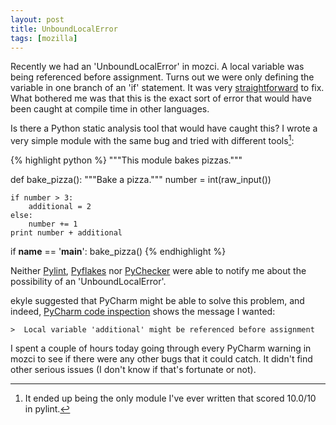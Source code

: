 ```yaml
---
layout: post
title: UnboundLocalError
tags: [mozilla]
---
```


Recently we had an 'UnboundLocalError' in mozci. A local variable was being referenced before assignment. Turns out we were only defining the variable in one branch of an 'if' statement. It was very [straightforward](https://github.com/armenzg/mozilla_ci_tools/pull/244/files) to fix. What bothered me was that this is the exact sort of error that would have been caught at compile time in other languages.

Is there a Python static analysis tool that would have caught this? I wrote a very simple module with the same bug and tried with different tools[^1]:

{% highlight python %}
"""This module bakes pizzas."""

def bake_pizza():
    """Bake a pizza."""
    number = int(raw_input())

    if number > 3:
        additional = 2
    else:
        number += 1
    print number + additional

if __name__ == '__main__':
    bake_pizza()
{% endhighlight %}

Neither [Pylint](http://pylint.org/), [Pyflakes](https://launchpad.net/pyflakes) nor [PyChecker](https://pypi.python.org/pypi/PyChecker) were able to notify me about the possibility of an 'UnboundLocalError'.

ekyle suggested that PyCharm might be able to solve this problem, and indeed, [PyCharm code inspection](https://www.jetbrains.com/pycharm/help/code-inspection.html) shows the message I wanted:

    >  Local variable 'additional' might be referenced before assignment

I spent a couple of hours today going through every PyCharm warning in mozci to see if there were any other bugs that it could catch. It didn't find other serious issues (I don't know if that's fortunate or not).

[^1]: It ended up being the only module I've ever written that scored 10.0/10 in pylint.
